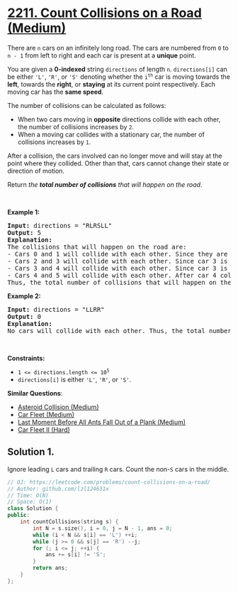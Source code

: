 # [2211. Count Collisions on a Road (Medium)](https://leetcode.com/problems/count-collisions-on-a-road/)

<p>There are <code>n</code> cars on an infinitely long road. The cars are numbered from <code>0</code> to <code>n - 1</code> from left to right and each car is present at a <strong>unique</strong> point.</p>

<p>You are given a <strong>0-indexed</strong> string <code>directions</code> of length <code>n</code>. <code>directions[i]</code> can be either <code>'L'</code>, <code>'R'</code>, or <code>'S'</code> denoting whether the <code>i<sup>th</sup></code> car is moving towards the <strong>left</strong>, towards the <strong>right</strong>, or <strong>staying</strong> at its current point respectively. Each moving car has the <strong>same speed</strong>.</p>

<p>The number of collisions can be calculated as follows:</p>

<ul>
	<li>When two cars moving in <strong>opposite</strong> directions collide with each other, the number of collisions increases by <code>2</code>.</li>
	<li>When a moving car collides with a stationary car, the number of collisions increases by <code>1</code>.</li>
</ul>

<p>After a collision, the cars involved can no longer move and will stay at the point where they collided. Other than that, cars cannot change their state or direction of motion.</p>

<p>Return <em>the <strong>total number of collisions</strong> that will happen on the road</em>.</p>

<p>&nbsp;</p>
<p><strong>Example 1:</strong></p>

<pre><strong>Input:</strong> directions = "RLRSLL"
<strong>Output:</strong> 5
<strong>Explanation:</strong>
The collisions that will happen on the road are:
- Cars 0 and 1 will collide with each other. Since they are moving in opposite directions, the number of collisions becomes 0 + 2 = 2.
- Cars 2 and 3 will collide with each other. Since car 3 is stationary, the number of collisions becomes 2 + 1 = 3.
- Cars 3 and 4 will collide with each other. Since car 3 is stationary, the number of collisions becomes 3 + 1 = 4.
- Cars 4 and 5 will collide with each other. After car 4 collides with car 3, it will stay at the point of collision and get hit by car 5. The number of collisions becomes 4 + 1 = 5.
Thus, the total number of collisions that will happen on the road is 5. 
</pre>

<p><strong>Example 2:</strong></p>

<pre><strong>Input:</strong> directions = "LLRR"
<strong>Output:</strong> 0
<strong>Explanation:</strong>
No cars will collide with each other. Thus, the total number of collisions that will happen on the road is 0.</pre>

<p>&nbsp;</p>
<p><strong>Constraints:</strong></p>

<ul>
	<li><code>1 &lt;= directions.length &lt;= 10<sup>5</sup></code></li>
	<li><code>directions[i]</code> is either <code>'L'</code>, <code>'R'</code>, or <code>'S'</code>.</li>
</ul>


**Similar Questions**:
* [Asteroid Collision (Medium)](https://leetcode.com/problems/asteroid-collision/)
* [Car Fleet (Medium)](https://leetcode.com/problems/car-fleet/)
* [Last Moment Before All Ants Fall Out of a Plank (Medium)](https://leetcode.com/problems/last-moment-before-all-ants-fall-out-of-a-plank/)
* [Car Fleet II (Hard)](https://leetcode.com/problems/car-fleet-ii/)

## Solution 1.

Ignore leading `L` cars and trailing `R` cars. Count the non-`S` cars in the middle.

```cpp
// OJ: https://leetcode.com/problems/count-collisions-on-a-road/
// Author: github.com/lzl124631x
// Time: O(N)
// Space: O(1)
class Solution {
public:
    int countCollisions(string s) {
        int N = s.size(), i = 0, j = N - 1, ans = 0;
        while (i < N && s[i] == 'L') ++i;
        while (j >= 0 && s[j] == 'R') --j;
        for (; i <= j; ++i) {
            ans += s[i] != 'S';
        }
        return ans;
    }
};
```